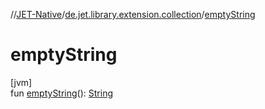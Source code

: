 //[JET-Native](../../index.md)/[de.jet.library.extension.collection](index.md)/[emptyString](empty-string.md)

# emptyString

[jvm]\
fun [emptyString](empty-string.md)(): [String](https://kotlinlang.org/api/latest/jvm/stdlib/kotlin/-string/index.html)
